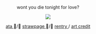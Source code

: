 <p align="center"> wont you die tonight for love? </p>

<div align="center">
  <img src="https://i.postimg.cc/zDbJ95SN/Untitled639-20251003041757.png">
</div>
<p align="center"> <a href= "https://lluc.atabook.org/"> ata </a> ᲼/᲼ <a href= "https://tjjkn.straw.page"> strawpage </a> ᲼/᲼ <a href= "https://rentry.co/mihawk-"> rentry </a> / <a href= "https://x.com/yumesiak"> art credit </a> </p>
